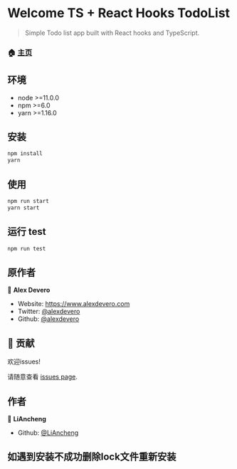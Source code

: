 # Welcome TS + React Hooks TodoList

<!-- ![Version](https://img.shields.io/badge/version-1.0.0-blue.svg?cacheSeconds=2592000)
![Prerequisite](https://img.shields.io/badge/node-%3E%3D11.0.0-blue.svg)
![Prerequisite](https://img.shields.io/badge/npm-%3E%3D6.0-blue.svg)
![Prerequisite](https://img.shields.io/badge/yarn-%3E%3D1.16.0-blue.svg)

[![Documentation](https://img.shields.io/badge/documentation-yes-brightgreen.svg)](https://github.com/alexdevero/react-hooks-todo-list-app-ts#readme)
[![Maintenance](https://img.shields.io/badge/Maintained%3F-yes-green.svg)](https://github.com/alexdevero/react-hooks-todo-list-app-ts/graphs/commit-activity)
[![License: MIT](https://img.shields.io/github/license/alexdevero/react-hooks-todo-list-app-ts)](https://github.com/alexdevero/react-hooks-todo-list-app-ts/blob/master/LICENSE)
[![Twitter: alexdevero](https://img.shields.io/twitter/follow/alexdevero.svg?style=social)](https://twitter.com/alexdevero)

<a href="https://paypal.me/alexdevero" rel="nofollow"><img src="https://img.shields.io/badge/Paypal-Donate-%2300457C.svg?logo=paypal&style=flat" alt="Paypal" data-canonical-src="https://img.shields.io/badge/Paypal-Donate-%2300457C.svg?logo=buy-me-a-coffee&style=flat" style="max-width:100%;"></a>
<a href="https://patreon.com/alexdevero" rel="nofollow"><img src="https://camo.githubusercontent.com/c1eeb70a15e52f44437076a15999bb53101157f0/68747470733a2f2f696d672e736869656c64732e696f2f62616467652f50617472656f6e2d537570706f7274212d2532334639363835342e7376673f6c6f676f3d70617472656f6e267374796c653d666c6174" alt="Patreon" data-canonical-src="https://img.shields.io/badge/Patreon-Support!-%23F96854.svg?logo=patreon&amp;style=flat" style="max-width:100%;"></a>
<a href="https://buymeacoffee.com/alexdevero" rel="nofollow"><img src="https://img.shields.io/badge/Coffee-Donate-%23FF813F.svg?logo=buy-me-a-coffee&style=flat" alt="buymeacoffee" data-canonical-src="https://img.shields.io/badge/Coffee-Donate-%23FF813F.svg?logo=buy-me-a-coffee&style=flat" style="max-width:100%;"></a> -->


> Simple Todo list app built with React hooks and TypeScript.

### 🏠 [主页](https://github.com/liancheng-zcy/todoList_lac#readme)

## 环境
- node >=11.0.0
- npm >=6.0
- yarn >=1.16.0

## 安装

```sh
npm install
yarn
```

## 使用

```sh
npm run start
yarn start
```

## 运行 test

```sh
npm run test
```

## 原作者

👤 **Alex Devero**

* Website: https://www.alexdevero.com
* Twitter: [@alexdevero](https://twitter.com/alexdevero)
* Github: [@alexdevero](https://github.com/alexdevero)

## 🤝 贡献

欢迎issues!

请随意查看 [issues page](https://github.com/liancheng-zcy/todoList_lac/issues).

## 作者

👤 **LiAncheng**

* Github: [@LiAncheng](https://github.com/liancheng-zcy)

## 如遇到安装不成功删除lock文件重新安装




